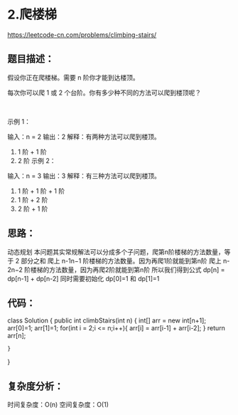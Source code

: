 # 2.爬楼梯
https://leetcode-cn.com/problems/climbing-stairs/

## 题目描述：
假设你正在爬楼梯。需要 n 阶你才能到达楼顶。

每次你可以爬 1 或 2 个台阶。你有多少种不同的方法可以爬到楼顶呢？

 

示例 1：

输入：n = 2
输出：2
解释：有两种方法可以爬到楼顶。
1. 1 阶 + 1 阶
2. 2 阶
示例 2：

输入：n = 3
输出：3
解释：有三种方法可以爬到楼顶。
1. 1 阶 + 1 阶 + 1 阶
2. 1 阶 + 2 阶
3. 2 阶 + 1 阶

## 思路：
动态规划
本问题其实常规解法可以分成多个子问题，爬第n阶楼梯的方法数量，等于 2 部分之和
爬上 n-1n−1 阶楼梯的方法数量。因为再爬1阶就能到第n阶
爬上 n-2n−2 阶楼梯的方法数量，因为再爬2阶就能到第n阶
所以我们得到公式 dp[n] = dp[n-1] + dp[n-2]
同时需要初始化 dp[0]=1 和 dp[1]=1

## 代码：
class Solution {
    public int climbStairs(int n) {
        int[] arr = new int[n+1];
            arr[0]=1;
            arr[1]=1;
            for(int i = 2;i <= n;i++){
                arr[i] = arr[i-1] + arr[i-2];
            }
        return arr[n];

    }
}

## 复杂度分析：
时间复杂度：O(n)
空间复杂度：O(1)
